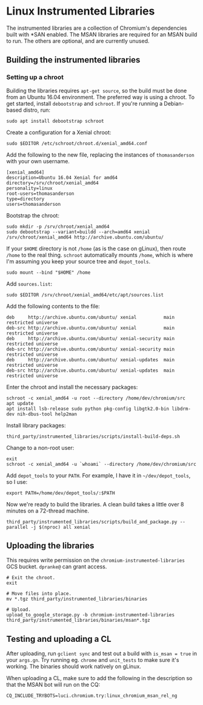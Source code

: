 # Linux Instrumented Libraries

The instrumented libraries are a collection of Chromium's dependencies built
with *SAN enabled. The MSAN libraries are required for an MSAN build to run. The
others are optional, and are currently unused.

## Building the instrumented libraries

### Setting up a chroot

Building the libraries requires `apt-get source`, so the build must be done from
an Ubuntu 16.04 environment. The preferred way is using a chroot. To get
started, install `debootstrap` and `schroot`. If you're running a Debian-based
distro, run:

```shell
sudo apt install debootstrap schroot
```

Create a configuration for a Xenial chroot:

```shell
sudo $EDITOR /etc/schroot/chroot.d/xenial_amd64.conf
```

Add the following to the new file, replacing the instances of `thomasanderson`
with your own username.

```
[xenial_amd64]
description=Ubuntu 16.04 Xenial for amd64
directory=/srv/chroot/xenial_amd64
personality=linux
root-users=thomasanderson
type=directory
users=thomasanderson
```

Bootstrap the chroot:

```shell
sudo mkdir -p /srv/chroot/xenial_amd64
sudo debootstrap --variant=buildd --arch=amd64 xenial /srv/chroot/xenial_amd64 http://archive.ubuntu.com/ubuntu/
```

If your `$HOME` directory is not `/home` (as is the case on gLinux), then route
`/home` to the real thing. `schroot` automatically mounts `/home`, which is
where I'm assuming you keep your source tree and `depot_tools`.

```shell
sudo mount --bind "$HOME" /home
```

Add `sources.list`:

```shell
sudo $EDITOR /srv/chroot/xenial_amd64/etc/apt/sources.list
```

Add the following contents to the file:

```
deb     http://archive.ubuntu.com/ubuntu/ xenial          main restricted universe
deb-src	http://archive.ubuntu.com/ubuntu/ xenial          main restricted universe
deb     http://archive.ubuntu.com/ubuntu/ xenial-security main restricted universe
deb-src http://archive.ubuntu.com/ubuntu/ xenial-security main restricted universe
deb     http://archive.ubuntu.com/ubuntu/ xenial-updates  main restricted universe
deb-src http://archive.ubuntu.com/ubuntu/ xenial-updates  main restricted universe
```

Enter the chroot and install the necessary packages:

```shell
schroot -c xenial_amd64 -u root --directory /home/dev/chromium/src
apt update
apt install lsb-release sudo python pkg-config libgtk2.0-bin libdrm-dev nih-dbus-tool help2man
```

Install library packages:

```shell
third_party/instrumented_libraries/scripts/install-build-deps.sh
```

Change to a non-root user:
```shell
exit
schroot -c xenial_amd64 -u `whoami` --directory /home/dev/chromium/src
```

Add `depot_tools` to your `PATH`. For example, I have it in `~/dev/depot_tools`,
so I use:

```shell
export PATH=/home/dev/depot_tools/:$PATH
```

Now we're ready to build the libraries. A clean build takes a little over 8
minutes on a 72-thread machine.

```shell
third_party/instrumented_libraries/scripts/build_and_package.py --parallel -j $(nproc) all xenial
```

## Uploading the libraries

This requires write permission on the `chromium-instrumented-libraries` GCS
bucket. `dpranke@` can grant access.

```shell
# Exit the chroot.
exit

# Move files into place.
mv *.tgz third_party/instrumented_libraries/binaries

# Upload.
upload_to_google_storage.py -b chromium-instrumented-libraries third_party/instrumented_libraries/binaries/msan*.tgz
```

## Testing and uploading a CL

After uploading, run `gclient sync` and test out a build with `is_msan = true`
in your `args.gn`. Try running eg. `chrome` and `unit_tests` to make sure it's
working. The binaries should work natively on gLinux.

When uploading a CL, make sure to add the following in the description so that
the MSAN bot will run on the CQ:

```
CQ_INCLUDE_TRYBOTS=luci.chromium.try:linux_chromium_msan_rel_ng
```
